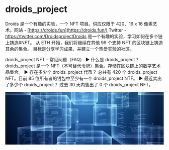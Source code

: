 # droids_project

Droids 是一个有趣的实验，一个 NFT 项目。供应仅限于 420、16 x 16 像素艺术。网站 - [https://droids.fun](https://droids.fun/) Twitter - https://twitter.com/DroidsprojectDroids 是一个有趣的实验，学习如何在多个链上铸造#NFT。 从 ETH 开始，我们将继续在其他 99 个支持 NFT 的区块链上铸造其余的集合。 目标是分享学习成果，并建立一个热爱实验的社区。

droids_project NFT - 常见问题（FAQ）
▶ 什么是 droids_project？
droids_project 是一个 NFT（不可替代令牌）集合。存储在区块链上的数字艺术品集合。
▶ 存在多少个 droids_project 代币？
总共有 420 个 droids_project NFT。目前 85 位所有者的钱包中至少有一个 droids_project NTF。
▶ 最近卖出了多少个 droids_project？
过去 30 天内售出了 0 个 droids_project NFT。

![NFT](1080x360.jpg)


